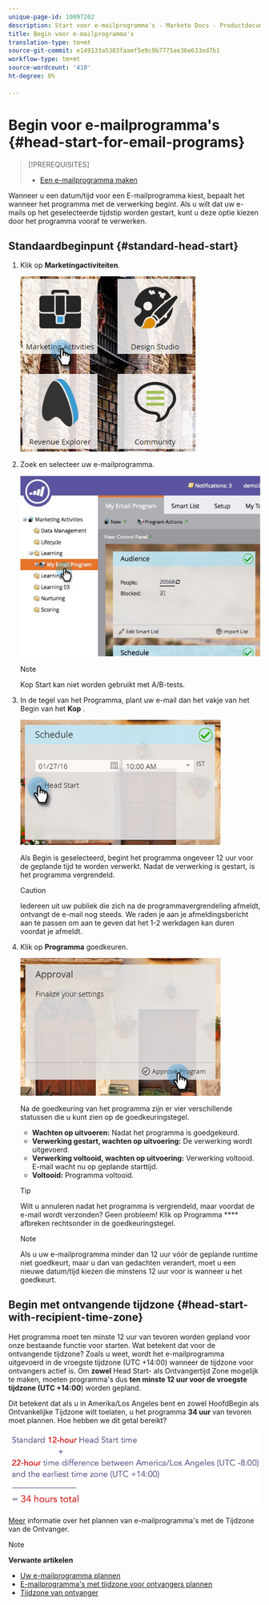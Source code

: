 ```yaml
---
unique-page-id: 10097202
description: Start voor e-mailprogramma's - Marketo Docs - Productdocumentatie
title: Begin voor e-mailprogramma's
translation-type: tm+mt
source-git-commit: e149133a5383faaef5e9c9b7775ae36e633ed7b1
workflow-type: tm+mt
source-wordcount: '410'
ht-degree: 0%

---
```



# Begin voor e-mailprogramma&#39;s {#head-start-for-email-programs}

>[!PREREQUISITES]
>
>* [Een e-mailprogramma maken](../../../../product-docs/email-marketing/email-programs/creating-an-email-program/create-an-email-program.md)

>



Wanneer u een datum/tijd voor een E-mailprogramma kiest, bepaalt het wanneer het programma met de verwerking begint. Als u wilt dat uw e-mails op het geselecteerde tijdstip worden gestart, kunt u deze optie kiezen door het programma vooraf te verwerken.

## Standaardbeginpunt {#standard-head-start}

1. Klik op **Marketingactiviteiten**.

   ![](assets/one-1.png)

1. Zoek en selecteer uw e-mailprogramma.

   ![](assets/selectemailprogram-4.jpg)

   >[!NOTE]
   >
   >Kop Start kan niet worden gebruikt met A/B-tests.

1. In de tegel van het Programma, plant uw e-mail dan het vakje van het Begin van het **Kop** .

   ![](assets/three-1.png)

   Als Begin is geselecteerd, begint het programma ongeveer 12 uur voor de geplande tijd te worden verwerkt. Nadat de verwerking is gestart, is het programma vergrendeld.

   >[!CAUTION]
   >
   >Iedereen uit uw publiek die zich na de programmavergrendeling afmeldt, ontvangt de e-mail nog steeds. We raden je aan je afmeldingsbericht aan te passen om aan te geven dat het 1-2 werkdagen kan duren voordat je afmeldt.

1. Klik op **Programma** goedkeuren.

   ![](assets/four-1.png)

   Na de goedkeuring van het programma zijn er vier verschillende statussen die u kunt zien op de goedkeuringstegel.

   * **Wachten op uitvoeren:** Nadat het programma is goedgekeurd.
   * **Verwerking gestart, wachten op uitvoering:** De verwerking wordt uitgevoerd.
   * **Verwerking voltooid, wachten op uitvoering:** Verwerking voltooid. E-mail wacht nu op geplande starttijd.
   * **Voltooid:** Programma voltooid.

   >[!TIP]
   >
   >Wilt u annuleren nadat het programma is vergrendeld, maar voordat de e-mail wordt verzonden? Geen probleem! Klik op Programma **** afbreken rechtsonder in de goedkeuringstegel.

   >[!NOTE]
   >
   >Als u uw e-mailprogramma minder dan 12 uur vóór de geplande runtime niet goedkeurt, maar u dan van gedachten verandert, moet u een nieuwe datum/tijd kiezen die minstens 12 uur voor is wanneer u het goedkeurt.

## Begin met ontvangende tijdzone {#head-start-with-recipient-time-zone}

Het programma moet ten minste 12 uur van tevoren worden gepland voor onze bestaande functie voor starten. Wat betekent dat voor de ontvangende tijdzone? Zoals u weet, wordt het e-mailprogramma uitgevoerd in de vroegste tijdzone (UTC +14:00) wanneer de tijdzone voor ontvangers actief is. Om **zowel** Head Start- als Ontvangertijd Zone mogelijk te maken, moeten programma&#39;s dus **ten minste 12 uur voor de vroegste tijdzone (UTC +14:00**) worden gepland.

Dit betekent dat als u in Amerika/Los Angeles bent en zowel HoofdBegin als Ontvankelijke Tijdzone wilt toelaten, u het programma **34 uur** van tevoren moet plannen. Hoe hebben we dit getal bereikt?

![](assets/image2017-12-5-13-3a11-3a46.png)

[Meer](scheduling-with-recipient-time-zone/schedule-email-programs-with-recipient-time-zone.md) informatie over het plannen van e-mailprogramma&#39;s met de Tijdzone van de Ontvanger.

>[!NOTE]
>
>**Verwante artikelen**
>
>* [Uw e-mailprogramma plannen](schedule-your-email-program.md)
>* [E-mailprogramma&#39;s met tijdzone voor ontvangers plannen](scheduling-with-recipient-time-zone/schedule-email-programs-with-recipient-time-zone.md)
>* [Tijdzone van ontvanger](scheduling-with-recipient-time-zone/understanding-recipient-time-zone.md)

>



